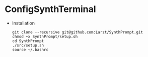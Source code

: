 # ConfigSynthTerminal
* Installation
  ```plaintext
  git clone --recursive git@github.com:Larzt/SynthPrompt.git
  chmod +x SynthPrompt/setup.sh
  cd SynthPrompt
  ./src/setup.sh
  source ~/.bashrc